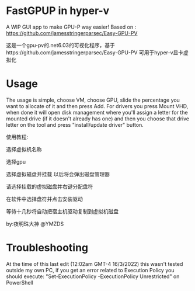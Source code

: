 # FastGPUP in hyper-v
A WIP GUI app to make GPU-P way easier!
Based on : https://github.com/jamesstringerparsec/Easy-GPU-PV

这是一个gpu-pv的.net6.03的可视化程序，基于https://github.com/jamesstringerparsec/Easy-GPU-PV
可用于hyper-v显卡虚拟化
# Usage
The usage is simple, choose VM, choose GPU, slide the percentage you want to allocate of it and then press Add. 
For drivers you press Mount VHD, when done it will open disk management where you'll assign a letter for the mounted drive (if it doesn't already has one) and then you choose that drive letter on the tool and press "install/update driver" button. 

使用教程:

选择虚拟机名称

选择gpu

选择虚拟磁盘并挂载 以后将会弹出磁盘管理器

请选择挂载的虚拟磁盘并右键分配盘符

在软件中选择盘符并点击安装驱动

等待十几秒将自动把宿主机驱动复制到虚拟机磁盘

by:夜明珠大神
@YMZDS

# Troubleshooting
At the time of this last edit (12:02am GMT-4 16/3/2022) this wasn't tested outside my own PC, if you get an error related to Execution Policy you should execute:
"Set-ExecutionPolicy -ExecutionPolicy Unrestricted" on PowerShell

